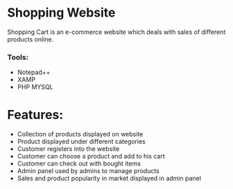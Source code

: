 # Shopping Website
Shopping Cart is an e-commerce website which deals with sales of different products online. 

### Tools:
* Notepad++
* XAMP
* PHP MYSQL 

# Features:

* Collection of products displayed on website
* Product displayed under different categories
* Customer registers into the website
* Customer can choose a product and add to his cart
* Customer can check out with bought items
* Admin panel used by admins to manage products
* Sales and product popularity in market displayed in admin panel
